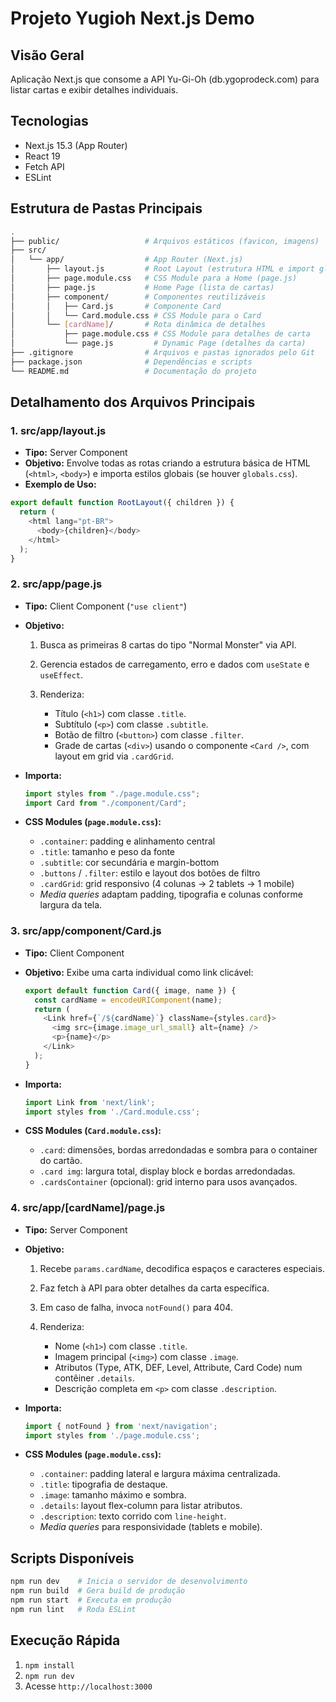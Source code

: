 # Projeto Yugioh Next.js Demo

## Visão Geral

Aplicação Next.js que consome a API Yu-Gi-Oh (db.ygoprodeck.com) para listar cartas e exibir detalhes individuais.

## Tecnologias

* Next.js 15.3 (App Router)
* React 19
* Fetch API
* ESLint

## Estrutura de Pastas Principais

```bash
.
├── public/                   # Arquivos estáticos (favicon, imagens)
├── src/
│   └── app/                  # App Router (Next.js)
│       ├── layout.js         # Root Layout (estrutura HTML e import global de estilos)
│       ├── page.module.css   # CSS Module para a Home (page.js)
│       ├── page.js           # Home Page (lista de cartas)
│       ├── component/        # Componentes reutilizáveis
│       │   ├── Card.js       # Componente Card
│       │   └── Card.module.css # CSS Module para o Card
│       └── [cardName]/       # Rota dinâmica de detalhes
│           ├── page.module.css # CSS Module para detalhes de carta
│           └── page.js         # Dynamic Page (detalhes da carta)
├── .gitignore                # Arquivos e pastas ignorados pelo Git
├── package.json              # Dependências e scripts
└── README.md                 # Documentação do projeto
```

## Detalhamento dos Arquivos Principais

### 1. src/app/layout.js

* **Tipo:** Server Component
* **Objetivo:** Envolve todas as rotas criando a estrutura básica de HTML (`<html>`, `<body>`) e importa estilos globais (se houver `globals.css`).
* **Exemplo de Uso:**

```js
export default function RootLayout({ children }) {
  return (
    <html lang="pt-BR">
      <body>{children}</body>
    </html>
  );
}
```

### 2. src/app/page.js

* **Tipo:** Client Component (`"use client"`)
* **Objetivo:**

  1. Busca as primeiras 8 cartas do tipo "Normal Monster" via API.
  2. Gerencia estados de carregamento, erro e dados com `useState` e `useEffect`.
  3. Renderiza:

     * Título (`<h1>`) com classe `.title`.
     * Subtítulo (`<p>`) com classe `.subtitle`.
     * Botão de filtro (`<button>`) com classe `.filter`.
     * Grade de cartas (`<div>`) usando o componente `<Card />`, com layout em grid via `.cardGrid`.
* **Importa:**

  ```js
  import styles from "./page.module.css";
  import Card from "./component/Card";
  ```
* **CSS Modules (`page.module.css`):**

  * `.container`: padding e alinhamento central
  * `.title`: tamanho e peso da fonte
  * `.subtitle`: cor secundária e margin-bottom
  * `.buttons` / `.filter`: estilo e layout dos botões de filtro
  * `.cardGrid`: grid responsivo (4 colunas → 2 tablets → 1 mobile)
  * *Media queries* adaptam padding, tipografia e colunas conforme largura da tela.

### 3. src/app/component/Card.js

* **Tipo:** Client Component
* **Objetivo:** Exibe uma carta individual como link clicável:

  ```js
  export default function Card({ image, name }) {
    const cardName = encodeURIComponent(name);
    return (
      <Link href={`/${cardName}`} className={styles.card}>
        <img src={image.image_url_small} alt={name} />
        <p>{name}</p>
      </Link>
    );
  }
  ```
* **Importa:**

  ```js
  import Link from 'next/link';
  import styles from './Card.module.css';
  ```
* **CSS Modules (`Card.module.css`):**

  * `.card`: dimensões, bordas arredondadas e sombra para o container do cartão.
  * `.card img`: largura total, display block e bordas arredondadas.
  * `.cardsContainer` (opcional): grid interno para usos avançados.

### 4. src/app/\[cardName]/page.js

* **Tipo:** Server Component
* **Objetivo:**

  1. Recebe `params.cardName`, decodifica espaços e caracteres especiais.
  2. Faz fetch à API para obter detalhes da carta específica.
  3. Em caso de falha, invoca `notFound()` para 404.
  4. Renderiza:

     * Nome (`<h1>`) com classe `.title`.
     * Imagem principal (`<img>`) com classe `.image`.
     * Atributos (Type, ATK, DEF, Level, Attribute, Card Code) num contêiner `.details`.
     * Descrição completa em `<p>` com classe `.description`.
* **Importa:**

  ```js
  import { notFound } from 'next/navigation';
  import styles from './page.module.css';
  ```
* **CSS Modules (`page.module.css`):**

  * `.container`: padding lateral e largura máxima centralizada.
  * `.title`: tipografia de destaque.
  * `.image`: tamanho máximo e sombra.
  * `.details`: layout flex-column para listar atributos.
  * `.description`: texto corrido com `line-height`.
  * *Media queries* para responsividade (tablets e mobile).

## Scripts Disponíveis

```bash
npm run dev    # Inicia o servidor de desenvolvimento
npm run build  # Gera build de produção
npm run start  # Executa em produção
npm run lint   # Roda ESLint
```

## Execução Rápida

1. `npm install`
2. `npm run dev`
3. Acesse `http://localhost:3000`
